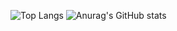 ![Top Langs](https://github-readme-stats.vercel.app/api/top-langs/?username=jbrunomf&theme=dark) ![Anurag's GitHub stats](https://github-readme-stats.vercel.app/api?username=jbrunomf&show_icons=false&theme=dark)




